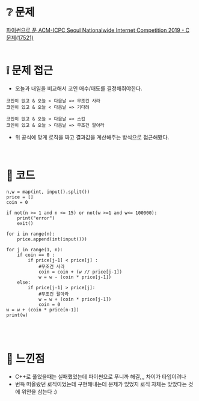 # ❔ 문제
[파이썬으로 푼 ACM-ICPC Seoul Nationalwide Internet Competition 2019 - C 문제(17521)](https://www.acmicpc.net/problem/17521)
<br />
<br />


# ❕ 문제 접근
- 오늘과 내일을 비교해서 코인 매수/매도를 결정해줘야한다. 
```
코인이 없고 & 오늘 < 다음날 => 무조건 사라
코인이 있고 & 오늘 < 다음날 => 기다려

코인이 없고 & 오늘 > 다음날 => 스킵
코인이 있고 & 오늘 > 다음날 => 무조건 팔아라
``` 

- 위 공식에 맞게 로직을 짜고 결과값을 계산해주는 방식으로 접근해봤다. 

<br />


# 🌱 코드

```
n,w = map(int, input().split())
price = []
coin = 0

if not(n >= 1 and n <= 15) or not(w >=1 and w<= 100000):
    print("error")
    exit()

for i in range(n):
    price.append(int(input()))

for j in range(1, n):
    if coin == 0 :
        if price[j-1] < price[j] :
            #무조건 사라
            coin = coin + (w // price[j-1])
            w = w - (coin * price[j-1])
    else:
        if price[j-1] > price[j]:
            #무조건 팔아라
            w = w + (coin * price[j-1])
            coin = 0
w = w + (coin * price[n-1])
print(w)
```

<br />
<br />

# 🍌 느낀점
- C++로 풀었을때는 실패했었는데 파이썬으로 푸니까 해결,,, 차이가 타입이려나
- 번뜩 떠올랐던 로직이었는데 구현해내는데 문제가 있었지 로직 자체는 맞았다는 것에 위안을 삼는다 :)